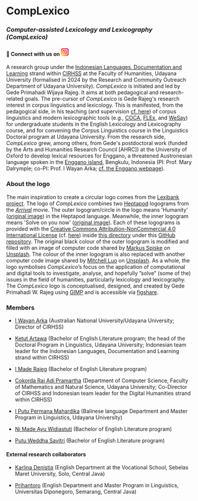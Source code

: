 # CompLexico

### *Computer-assisted Lexicology and Lexicography (CompLexico)*

#### 🤝 Connect with us on <a href="https://www.instagram.com/complexico.unud/"><img src="https://raw.githubusercontent.com/complexico/.github/main/images/instagram.svg" alt="CompLexico | Instagram" width="21px"/></a>

A research group under the [Indonesian Languages, Documentation and Learning](https://www.cirhss.org/our-research/indonesian-languages-documentation-and-learning/) strand within [CIRHSS](https://www.cirhss.org/) at the Faculty of Humanities, Udayana University (formalised in 2024 by the Research and Community Outreach Department of Udayana University). *CompLexico* is initiated and led by Gede Primahadi Wijaya Rajeg. It aims at both pedagogical and research-related goals. The pre-cursor of *CompLexico* is Gede Rajeg's research interest in corpus linguistics and lexicology. This is manifested, from the pedagogical side, in his teaching (and supervision [cf. here](https://github.com/complexico/anger-mad-coca/blob/main/README.md)) of corpus linguistics and modern lexicographic tools (e.g., [COCA](https://www.english-corpora.org/coca/), [FLEx](https://software.sil.org/fieldworks/), and [WeSay](https://software.sil.org/wesay/)) for undergraduate students in the English Lexicology and Lexicography course, and for convening the Corpus Linguistics course in the Linguistics Doctoral program at Udayana University. From the research side, *CompLexico* grew, among others, from Gede's postdoctoral work (funded by the Arts and Humanities Research Council [AHRC]) at the University of Oxford to develop lexical resources for Enggano, a threatened Austronesian language spoken in the [Enggano island](https://maps.app.goo.gl/9TZcjHvqeQWNcuUA7), Bengkulu, Indonesia (PI: Prof. Mary Dalrymple; co-PI: Prof. I Wayan Arka; [cf. the Enggano webpage](https://enggano.ling-phil.ox.ac.uk/)).

### About the logo

The main inspiration to create a circular logo comes from the [Lexibank project](https://lexibank.clld.org/). The logo of *CompLexico* combines two [Heptapod](https://aliens.fandom.com/wiki/Heptapod) logograms from the [*Arrival*](https://www.imdb.com/title/tt2543164/) movie. The outer logogram/circle in the logo means 'Humanity' ([original image](https://github.com/WolframResearch/Arrival-Movie-Live-Coding/blob/master/ScriptLogoJpegs/Humanity1.jpg)) in the Heptapod language. Meanwhile, the inner logogram means 'Solve on you now' ([original image](https://github.com/WolframResearch/Arrival-Movie-Live-Coding/blob/master/ScriptLogoJpegs/SolveOnYouNow1.jpg)). Each of these logograms is provided with the [Creative Commons Attribution-NonCommercial 4.0 International License](http://creativecommons.org/licenses/by-nc/4.0/) (cf. [here](https://github.com/WolframResearch/Arrival-Movie-Live-Coding/blob/master/COPYING.md)) inside [this directory](https://github.com/WolframResearch/Arrival-Movie-Live-Coding/tree/master/ScriptLogoJpegs) under this [GitHub repository](https://github.com/WolframResearch/Arrival-Movie-Live-Coding/tree/master). The original black colour of the outer logogram is modified and filled with an image of computer code shared by [Markus Spiske](https://unsplash.com/@markusspiske?utm_content=creditCopyText&utm_medium=referral&utm_source=unsplash) on [Unsplash](https://unsplash.com/photos/matrix-movie-still-iar-afB0QQw?utm_content=creditCopyText&utm_medium=referral&utm_source=unsplash). The colour of the inner logogram is also replaced with another computer code image shared by [Mitchell Luo](https://unsplash.com/@mitchel3uo?utm_content=creditCopyText&utm_medium=referral&utm_source=unsplash) on [Unsplash](https://unsplash.com/photos/black-and-white-striped-textile-FWoq_ldWlNQ?utm_content=creditCopyText&utm_medium=referral&utm_source=unsplash). As a whole, the logo symbolises *CompLexico*’s focus on the application of computational and digital tools to investigate, analyse, and hopefully ”solve” (some of the) issues in the field of humanities, particularly lexicology and lexicography. The *CompLexico* logo is conceptualised, designed, and created by Gede Primahadi W. Rajeg using [GIMP](https://www.gimp.org/) and is accessible via [figshare](https://doi.org/10.6084/m9.figshare.25744971).

### Members

- <a href="https://researchprofiles.anu.edu.au/en/persons/wayan-arka" target="_blank">I Wayan Arka</a> (Australian National University/Udayana University; Director of CIRHSS)

- <a href="https://udayananetworking.unud.ac.id/professor/1784" target="_blank">Ketut Artawa</a> (Bachelor of English Literature program; the head of the Doctoral Program in Linguistics, Udayana University; Indonesian team leader for the Indonesian Languages, Documentation and Learning strand within CIRHSS)

- <a href="https://udayananetworking.unud.ac.id/lecturer/1817-i-made-rajeg" target="_blank">I Made Rajeg</a> (Bachelor of English Literature program)

- [Cokorda Rai Adi Pramartha](https://udayananetworking.unud.ac.id/lecturer/2379-cokorda-rai-adi-pramartha) (Department of Computer Science, Faculty of Mathematics and Natural Science, Udayana University; Co-Director of CIRHSS and Indonesian team leader for the Digital Humanities strand within CIRHSS)

- [I Putu Permana Mahardika](https://scholar.google.com/citations?user=Saaq65AAAAAJ&hl=en) (Balinese language Department and Master Program in Linguistics, Udayana University)

- [Ni Made Ayu Widiastuti](https://udayananetworking.unud.ac.id/lecturer/1895-ni-made-ayu-widiastuti) (Bachelor of English Literature program)

- [Putu Weddha Savitri](https://udayananetworking.unud.ac.id/lecturer/credential/1888-putu-weddha-savitri) (Bachelor of English Literature program)

#### External research collaborators

- [Karlina Denistia](https://www.researchgate.net/profile/Karlina-Denistia) (English Department at the Vocational School, Sebelas Maret University, Solo, Central Java)

- [Prihantoro](https://sites.google.com/live.undip.ac.id/prihantoro/home) (English Department and Master Program in Linguistics, Universitas Diponegoro, Semarang, Central Java)
